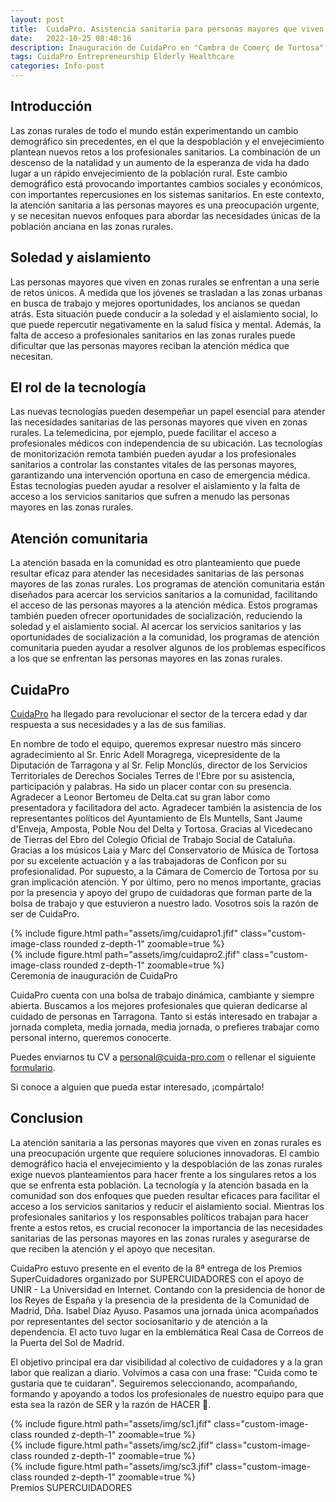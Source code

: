```yaml
---
layout: post
title:  CuidaPro. Asistencia sanitaria para personas mayores que viven en zonas rurales
date:   2022-10-25 08:40:16
description: Inauguración de CuidaPro en "Cambra de Comerç de Tortosa"
tags: CuidaPro Entrepreneurship Elderly Healthcare
categories: Info-post
---
```

## Introducción
Las zonas rurales de todo el mundo están experimentando un cambio demográfico sin precedentes, en el que la despoblación y el envejecimiento plantean nuevos retos a los profesionales sanitarios. La combinación de un descenso de la natalidad y un aumento de la esperanza de vida ha dado lugar a un rápido envejecimiento de la población rural. Este cambio demográfico está provocando importantes cambios sociales y económicos, con importantes repercusiones en los sistemas sanitarios. En este contexto, la atención sanitaria a las personas mayores es una preocupación urgente, y se necesitan nuevos enfoques para abordar las necesidades únicas de la población anciana en las zonas rurales.

## Soledad y aislamiento
Las personas mayores que viven en zonas rurales se enfrentan a una serie de retos únicos. A medida que los jóvenes se trasladan a las zonas urbanas en busca de trabajo y mejores oportunidades, los ancianos se quedan atrás. Esta situación puede conducir a la soledad y el aislamiento social, lo que puede repercutir negativamente en la salud física y mental. Además, la falta de acceso a profesionales sanitarios en las zonas rurales puede dificultar que las personas mayores reciban la atención médica que necesitan.

## El rol de la tecnología
Las nuevas tecnologías pueden desempeñar un papel esencial para atender las necesidades sanitarias de las personas mayores que viven en zonas rurales. La telemedicina, por ejemplo, puede facilitar el acceso a profesionales médicos con independencia de su ubicación. Las tecnologías de monitorización remota también pueden ayudar a los profesionales sanitarios a controlar las constantes vitales de las personas mayores, garantizando una intervención oportuna en caso de emergencia médica. Estas tecnologías pueden ayudar a resolver el aislamiento y la falta de acceso a los servicios sanitarios que sufren a menudo las personas mayores en las zonas rurales.

## Atención comunitaria
La atención basada en la comunidad es otro planteamiento que puede resultar eficaz para atender las necesidades sanitarias de las personas mayores de las zonas rurales. Los programas de atención comunitaria están diseñados para acercar los servicios sanitarios a la comunidad, facilitando el acceso de las personas mayores a la atención médica. Estos programas también pueden ofrecer oportunidades de socialización, reduciendo la soledad y el aislamiento social. Al acercar los servicios sanitarios y las oportunidades de socialización a la comunidad, los programas de atención comunitaria pueden ayudar a resolver algunos de los problemas específicos a los que se enfrentan las personas mayores en las zonas rurales.

## CuidaPro
<a href="https://www.cuida-pro.com">CuidaPro</a> ha llegado para revolucionar el sector de la tercera edad y dar respuesta a sus necesidades y a las de sus familias.

En nombre de todo el equipo, queremos expresar nuestro más sincero agradecimiento al Sr. Enric Adell Moragrega, vicepresidente de la Diputación de Tarragona y al Sr. Felip Monclús, director de los Servicios Territoriales de Derechos Sociales Terres de l'Ebre por su asistencia, participación y palabras. Ha sido un placer contar con su presencia. Agradecer a Leonor Bertomeu de Delta.cat su gran labor como presentadora y facilitadora del acto. Agradecer también la asistencia de los representantes políticos del Ayuntamiento de Els Muntells, Sant Jaume d'Enveja, Amposta, Poble Nou del Delta y Tortosa. Gracias al Vicedecano de Tierras del Ebro del Colegio Oficial de Trabajo Social de Cataluña. Gracias a los músicos Laia y Marc del Conservatorio de Música de Tortosa por su excelente actuación y a las trabajadoras de Conficon por su profesionalidad. Por supuesto, a la Cámara de Comercio de Tortosa por su gran implicación atención. Y por último, pero no menos importante, gracias por la presencia y apoyo del grupo de cuidadoras que forman parte de la bolsa de trabajo y que estuvieron a nuestro lado. Vosotros sois la razón de ser de CuidaPro.

<div class="row mt-3">
  <div class="col-sm mt-3 mt-md-0 text-center">
    {% include figure.html path="assets/img/cuidapro1.jfif" class="custom-image-class rounded z-depth-1" zoomable=true %}
  </div>
  <div class="col-sm mt-3 mt-md-0 text-center">
    {% include figure.html path="assets/img/cuidapro2.jfif" class="custom-image-class rounded z-depth-1" zoomable=true %}
  </div>
</div>
<div class="caption">
  Ceremonia de inauguración de CuidaPro
</div>

<style>
.custom-image-class {
  max-width: 100%;
  height: auto;
  max-height: 600px;
}
</style>

CuidaPro cuenta con una bolsa de trabajo dinámica, cambiante y siempre abierta. Buscamos a los mejores profesionales que quieran dedicarse al cuidado de personas en Tarragona. Tanto si estás interesado en trabajar a jornada completa, media jornada, media jornada, o prefieres trabajar como personal interno, queremos conocerte.

Puedes enviarnos tu CV a <a href="mailto:personal@cuida-pro.com">personal@cuida-pro.com</a> o rellenar el siguiente <a href="https://docs.google.com/forms/d/e/1FAIpQLSfej1xNtQNuGPaDnO8j4vuEMpMDWyfKJuYNQysQH4G9PcLWbA/viewform">formulario</a>.

Si conoce a alguien que pueda estar interesado, ¡compártalo!

## Conclusion
La atención sanitaria a las personas mayores que viven en zonas rurales es una preocupación urgente que requiere soluciones innovadoras. El cambio demográfico hacia el envejecimiento y la despoblación de las zonas rurales exige nuevos planteamientos para hacer frente a los singulares retos a los que se enfrenta esta población. La tecnología y la atención basada en la comunidad son dos enfoques que pueden resultar eficaces para facilitar el acceso a los servicios sanitarios y reducir el aislamiento social. Mientras los profesionales sanitarios y los responsables políticos trabajan para hacer frente a estos retos, es crucial reconocer la importancia de las necesidades sanitarias de las personas mayores en las zonas rurales y asegurarse de que reciben la atención y el apoyo que necesitan.

CuidaPro estuvo presente en el evento de la 8ª entrega de los Premios SuperCuidadores organizado por SUPERCUIDADORES con el apoyo de UNIR - La Universidad en Internet. Contando con la presidencia de honor de los Reyes de España y la presencia de la presidenta de la Comunidad de Madrid, Dña. Isabel Díaz Ayuso. Pasamos una jornada única acompañados por representantes del sector sociosanitario y de atención a la dependencia. El acto tuvo lugar en la emblemática Real Casa de Correos de la Puerta del Sol de Madrid.

El objetivo principal era dar visibilidad al colectivo de cuidadores y a la gran labor que realizan a diario. Volvimos a casa con una frase: "Cuida como te gustaría que te cuidaran". Seguiremos seleccionando, acompañando, formando y apoyando a todos los profesionales de nuestro equipo para que esta sea la razón de SER y la razón de HACER 🧡.

<div class="row mt-3">
  <div class="col-sm mt-3 mt-md-0 text-center">
    {% include figure.html path="assets/img/sc1.jfif" class="custom-image-class rounded z-depth-1" zoomable=true %}
  </div>
  <div class="col-sm mt-3 mt-md-0 text-center">
    {% include figure.html path="assets/img/sc2.jfif" class="custom-image-class rounded z-depth-1" zoomable=true %}
  </div>
  <div class="col-sm mt-3 mt-md-0 text-center">
    {% include figure.html path="assets/img/sc3.jfif" class="custom-image-class rounded z-depth-1" zoomable=true %}
  </div>
</div>
<div class="caption">
  Premios SUPERCUIDADORES
</div>

<style>
.custom-image-class {
  max-width: 100%;
  height: auto;
  max-height: 600px;
}
</style>
